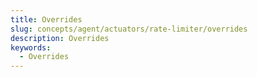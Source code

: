 ```yaml
---
title: Overrides
slug: concepts/agent/actuators/rate-limiter/overrides
description: Overrides
keywords:
  - Overrides
---
```

